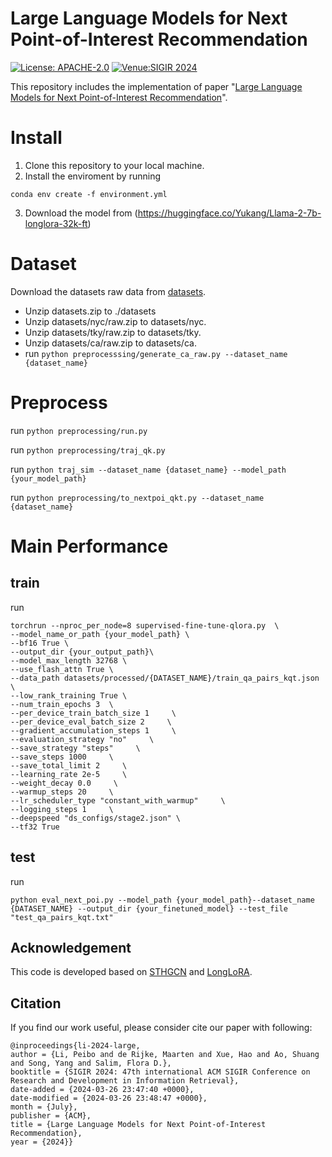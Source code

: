 # Large Language Models for Next Point-of-Interest Recommendation
[![License: APACHE-2.0](https://img.shields.io/badge/License-Apache%202.0-yellow)](https://www.apache.org/licenses/LICENSE-2.0)
[![Venue:SIGIR 2024](https://img.shields.io/badge/Venue-SIGIR2024-orange)](https://sigir-2024.github.io/index.html)

This repository includes the implementation of paper "[Large Language Models for Next Point-of-Interest Recommendation](https://arxiv.org/pdf/2404.17591)".
# Install
1. Clone this repository to your local machine.
2. Install the enviroment by running
```
conda env create -f environment.yml
```
3. Download the model from (https://huggingface.co/Yukang/Llama-2-7b-longlora-32k-ft)
# Dataset
Download the datasets raw data from [datasets](https://www.dropbox.com/scl/fi/teo5pn8t296joue5c8pim/datasets.zip?rlkey=xvcgtdd9vlycep3nw3k17lfae&st=qd21069y&dl=0).
* Unzip datasets.zip to ./datasets
* Unzip datasets/nyc/raw.zip to datasets/nyc.
* Unzip datasets/tky/raw.zip to datasets/tky.
* Unzip datasets/ca/raw.zip to datasets/ca.
* run ```python preprocesssing/generate_ca_raw.py --dataset_name {dataset_name}```

# Preprocess
run ```python preprocessing/run.py```

run ```python preprocessing/traj_qk.py```

run ```python traj_sim --dataset_name {dataset_name} --model_path {your_model_path}```

run ```python preprocessing/to_nextpoi_qkt.py --dataset_name {dataset_name}```


# Main Performance
## train
run
```
torchrun --nproc_per_node=8 supervised-fine-tune-qlora.py  \
--model_name_or_path {your_model_path} \
--bf16 True \
--output_dir {your_output_path}\
--model_max_length 32768 \
--use_flash_attn True \
--data_path datasets/processed/{DATASET_NAME}/train_qa_pairs_kqt.json \
--low_rank_training True \
--num_train_epochs 3  \
--per_device_train_batch_size 1     \
--per_device_eval_batch_size 2     \
--gradient_accumulation_steps 1     \
--evaluation_strategy "no"     \
--save_strategy "steps"     \
--save_steps 1000     \
--save_total_limit 2     \
--learning_rate 2e-5     \
--weight_decay 0.0     \
--warmup_steps 20     \
--lr_scheduler_type "constant_with_warmup"     \
--logging_steps 1     \
--deepspeed "ds_configs/stage2.json" \
--tf32 True
```

## test
run
```
python eval_next_poi.py --model_path {your_model_path}--dataset_name {DATASET_NAME} --output_dir {your_finetuned_model} --test_file "test_qa_pairs_kqt.txt"
```
## Acknowledgement
This code is developed based on [STHGCN](https://github.com/ant-research/Spatio-Temporal-Hypergraph-Model) and [LongLoRA](https://github.com/dvlab-research/LongLoRA?tab=readme-ov-file).
## Citation
If you find our work useful, please consider cite our paper with following:
```
@inproceedings{li-2024-large,
author = {Li, Peibo and de Rijke, Maarten and Xue, Hao and Ao, Shuang and Song, Yang and Salim, Flora D.},
booktitle = {SIGIR 2024: 47th international ACM SIGIR Conference on Research and Development in Information Retrieval},
date-added = {2024-03-26 23:47:40 +0000},
date-modified = {2024-03-26 23:48:47 +0000},
month = {July},
publisher = {ACM},
title = {Large Language Models for Next Point-of-Interest Recommendation},
year = {2024}}
```

